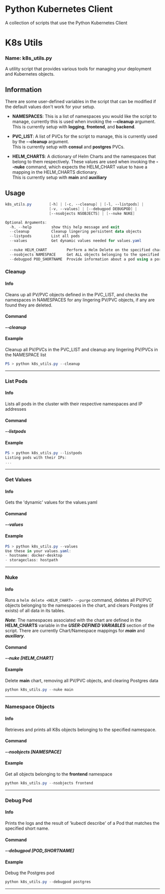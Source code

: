 # Python Kubernetes Client    
A collection of scripts that use the Python Kubernetes Client

# K8s Utils 
### Name: k8s_utils.py
A utility script that provides various tools for managing your deployment and Kubernetes objects. 
## Information
There are some user-defined variables in the script that can be modified if the default values don't work for your setup. 
- **NAMESPACES**: This is a list of namespaces you would like the script to manage, currently this is used when invoking the **--cleanup** argument.    
This is currently setup with **logging**, **frontend**, and **backend**.

- **PVC_LIST**: A list of PVCs for the script to manage, this is currently used by the **--cleanup** argument.    
This is currently setup with **consul** and **postgres** PVCs.

- **HELM_CHARTS**: A dictionary of Helm Charts and the namespaces that belong to them respectively. These values are used when invoking the **--nuke** command, which expects the HELM_CHART value to have a mapping in the HELM_CHARTS dictionary.    
This is currently setup with **main** and **auxiliary**
## Usage
```powershell
k8s_utils.py        [-h] | [-c, --cleanup] | [-l, --listpods] | 
                    [-v, --values] | [--debugpod DEBUGPOD] |
                    [--nsobjects NSOBJECTS] | [--nuke NUKE]

Optional Arguments:                    
  -h, --help         show this help message and exit
  --cleanup          Cleanup lingering persistent data objects
  --listpods         List all pods
  --values           Get dynamic values needed for values.yaml
  
  --nuke HELM_CHART         Perform a Helm Delete on the specified chart, remove all PVs/PVCs, and remove any lingering objects belonging to the related namespaces
  --nsobjects NAMESPACE     Get ALL objects belonging to the specified namespace
  --debugpod POD_SHORTNAME  Provide information about a pod using a portion of it's name
```
### Cleanup
#### Info
Cleans up all PV/PVC objects defined in the PVC_LIST, and checks the namespaces in NAMESPACES for any lingering PV/PVC objects, if any are found they are deleted.
#### Command
**_--cleanup_**
#### Example
Cleanup all PV/PVCs in the PVC_LIST and cleanup any lingering PV/PVCs in the NAMESPACE list
```powershell
PS > python k8s_utils.py --cleanup
```
---
### List Pods
#### Info
Lists all pods in the cluster with their respective namespaces and IP addresses
#### Command
**_--listpods_**
#### Example
```powershell
PS > python k8s_utils.py --listpods
Listing pods with their IPs:
...
```
---
### Get Values
#### Info
Gets the 'dynamic' values for the values.yaml
#### Command
**_--values_**
#### Example
```powershell
PS > python k8s_utils.py --values
Use these in your values.yaml:
- hostname: docker-desktop
- storageclass: hostpath
```
---
### Nuke
#### Info
Runs a `helm delete <HELM_CHART> --purge` command, deletes all PV/PVC objects belonging to the namespaces in the chart, and clears Postgres (if exists) of all data in its tables.    

**_Note_**: The namespaces associated with the chart are defined in the **HELM_CHARTS** variable in the **_USER-DEFINED VARIABLES_** section of the script. There are currently Chart/Namespace mappings for **_main_** and **_auxiliary_**.
#### Command
**_--nuke [HELM_CHART]_**    
#### Example
Delete **main** chart, removing all PV/PVC objects, and clearing Postgres data
```powershell
python k8s_utils.py --nuke main
```
---
### Namespace Objects
#### Info
Retrieves and prints all K8s objects belonging to the specified namespace.
#### Command
**_--nsobjects [NAMESPACE]_**    
#### Example
Get all objects belonging to the **frontend** namespace
```powershell
python k8s_utils.py --nsobjects frontend
```
---
### Debug Pod
#### Info
Prints the logs and the result of 'kubectl describe' of a Pod that matches the specified short name. 
#### Command
**_--debugpod [POD_SHORTNAME]_**    
#### Example
Debug the Postgres pod
```powershell
python k8s_utils.py --debugpod postgres
```
---